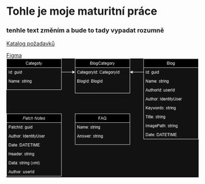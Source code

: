 # Tohle je moje maturitní práce 
### tenhle text změním a bude to tady vypadat rozumně
[Katalog požadavků](https://pslib-my.sharepoint.com/:w:/g/personal/lukas_pop_021_pslib_cz/EZrSBQFCEfdIgVHRQU2w-cMBUPIYNECkvbUb9ilaTk43cg?e=A3VXRI)

[Figma]()
<img src="./MP-Pop-Diagram.drawio.png"/>

